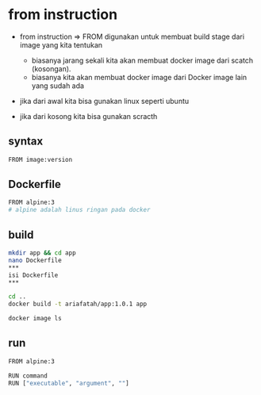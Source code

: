 # from instruction
- from instruction => FROM digunakan untuk membuat build stage dari image yang kita tentukan
  - biasanya jarang sekali kita akan membuat docker image dari scatch (kosongan).
  - biasanya kita akan membuat docker image dari Docker image lain yang sudah ada

- jika dari awal kita bisa gunakan linux seperti ubuntu
- jika dari kosong kita bisa gunakan scracth

## syntax
```bash
FROM image:version
```

## Dockerfile
```bash
FROM alpine:3
# alpine adalah linus ringan pada docker
```

## build
```bash
mkdir app && cd app
nano Dockerfile
***
isi Dockerfile
***

cd ..
docker build -t ariafatah/app:1.0.1 app 

docker image ls
```

## run
```bash
FROM alpine:3

RUN command
RUN ["executable", "argument", ""]
```